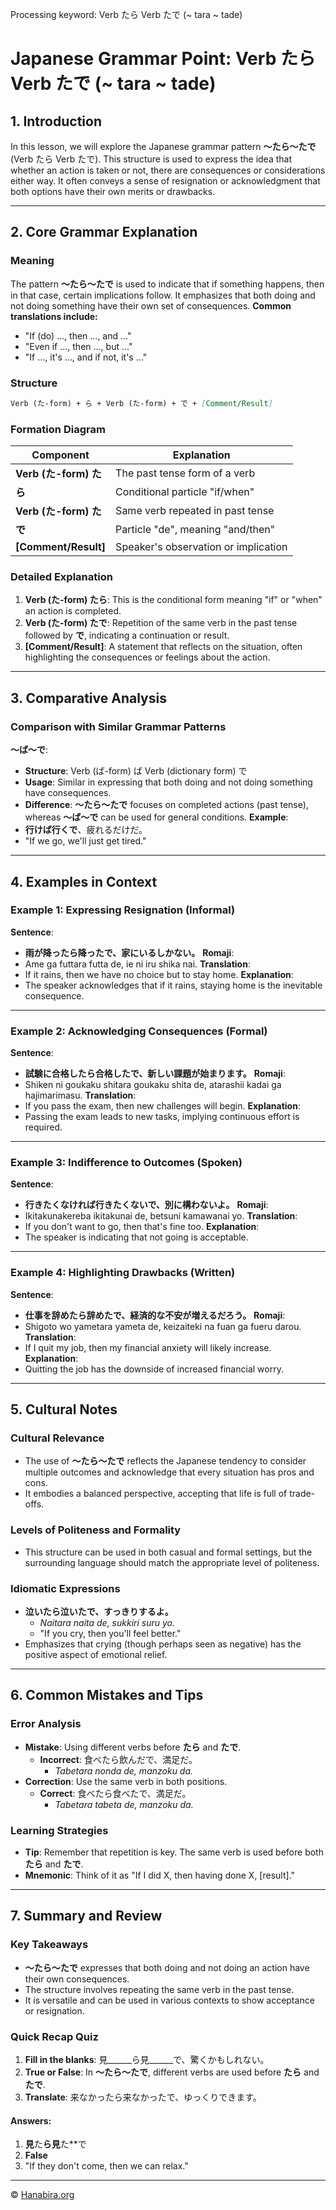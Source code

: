 Processing keyword: Verb たら Verb たで (~ tara ~ tade)
# Japanese Grammar Point: Verb たら Verb たで (~ tara ~ tade)

## 1. Introduction
In this lesson, we will explore the Japanese grammar pattern **〜たら〜たで** (Verb たら Verb たで). This structure is used to express the idea that whether an action is taken or not, there are consequences or considerations either way. It often conveys a sense of resignation or acknowledgment that both options have their own merits or drawbacks.

---
## 2. Core Grammar Explanation
### Meaning
The pattern **〜たら〜たで** is used to indicate that if something happens, then in that case, certain implications follow. It emphasizes that both doing and not doing something have their own set of consequences.
**Common translations include:**
- "If (do) ..., then ..., and ..."
- "Even if ..., then ..., but ..."
- "If ..., it's ..., and if not, it's ..."
### Structure
```markdown
Verb (た-form) + ら + Verb (た-form) + で + [Comment/Result]
```
### Formation Diagram
| **Component**             | **Explanation**                          |
|---------------------------|------------------------------------------|
| **Verb (た-form) た**      | The past tense form of a verb            |
| **ら**                    | Conditional particle "if/when"           |
| **Verb (た-form) た**      | Same verb repeated in past tense         |
| **で**                    | Particle "de", meaning "and/then"         |
| **[Comment/Result]**      | Speaker's observation or implication     |
### Detailed Explanation
1. **Verb (た-form) たら**: This is the conditional form meaning "if" or "when" an action is completed.
2. **Verb (た-form) たで**: Repetition of the same verb in the past tense followed by **で**, indicating a continuation or result.
3. **[Comment/Result]**: A statement that reflects on the situation, often highlighting the consequences or feelings about the action.
---
## 3. Comparative Analysis
### Comparison with Similar Grammar Patterns
**〜ば〜で**:
- **Structure**: Verb (ば-form) ば Verb (dictionary form) で
- **Usage**: Similar in expressing that both doing and not doing something have consequences.
- **Difference**: **〜たら〜たで** focuses on completed actions (past tense), whereas **〜ば〜で** can be used for general conditions.
**Example**:
- **行けば行くで**、疲れるだけだ。
- "If we go, we'll just get tired."
---
## 4. Examples in Context
### Example 1: Expressing Resignation (Informal)
**Sentence**:
- **雨が降ったら降ったで、家にいるしかない。**
**Romaji**:
- Ame ga futtara futta de, ie ni iru shika nai.
**Translation**:
- If it rains, then we have no choice but to stay home.
**Explanation**:
- The speaker acknowledges that if it rains, staying home is the inevitable consequence.
---
### Example 2: Acknowledging Consequences (Formal)
**Sentence**:
- **試験に合格したら合格したで、新しい課題が始まります。**
**Romaji**:
- Shiken ni goukaku shitara goukaku shita de, atarashii kadai ga hajimarimasu.
**Translation**:
- If you pass the exam, then new challenges will begin.
**Explanation**:
- Passing the exam leads to new tasks, implying continuous effort is required.
---
### Example 3: Indifference to Outcomes (Spoken)
**Sentence**:
- **行きたくなければ行きたくないで、別に構わないよ。**
**Romaji**:
- Ikitakunakereba ikitakunai de, betsuni kamawanai yo.
**Translation**:
- If you don't want to go, then that's fine too.
**Explanation**:
- The speaker is indicating that not going is acceptable.
---
### Example 4: Highlighting Drawbacks (Written)
**Sentence**:
- **仕事を辞めたら辞めたで、経済的な不安が増えるだろう。**
**Romaji**:
- Shigoto wo yametara yameta de, keizaiteki na fuan ga fueru darou.
**Translation**:
- If I quit my job, then my financial anxiety will likely increase.
**Explanation**:
- Quitting the job has the downside of increased financial worry.
---
## 5. Cultural Notes
### Cultural Relevance
- The use of **〜たら〜たで** reflects the Japanese tendency to consider multiple outcomes and acknowledge that every situation has pros and cons.
- It embodies a balanced perspective, accepting that life is full of trade-offs.
### Levels of Politeness and Formality
- This structure can be used in both casual and formal settings, but the surrounding language should match the appropriate level of politeness.
### Idiomatic Expressions
- **泣いたら泣いたで、すっきりするよ。**
  - *Naitara naita de, sukkiri suru yo.*
  - "If you cry, then you'll feel better."
- Emphasizes that crying (though perhaps seen as negative) has the positive aspect of emotional relief.
---
## 6. Common Mistakes and Tips
### Error Analysis
- **Mistake**: Using different verbs before **たら** and **たで**.
  - **Incorrect**: 食べたら飲んだで、満足だ。
    - *Tabetara nonda de, manzoku da.*
- **Correction**: Use the same verb in both positions.
  - **Correct**: 食べたら食べたで、満足だ。
    - *Tabetara tabeta de, manzoku da.*
### Learning Strategies
- **Tip**: Remember that repetition is key. The same verb is used before both **たら** and **たで**.
- **Mnemonic**: Think of it as "If I did X, then having done X, [result]."
---
## 7. Summary and Review
### Key Takeaways
- **〜たら〜たで** expresses that both doing and not doing an action have their own consequences.
- The structure involves repeating the same verb in the past tense.
- It is versatile and can be used in various contexts to show acceptance or resignation.
### Quick Recap Quiz
1. **Fill in the blanks**: 見______ら見______で、驚くかもしれない。
2. **True or False**: In **〜たら〜たで**, different verbs are used before **たら** and **たで**.
3. **Translate**: 来なかったら来なかったで、ゆっくりできます。

#### Answers:
1. **見**た**ら見**た**で
2. **False**
3. "If they don't come, then we can relax."


---

© [Hanabira.org](https://hanabira.org)
